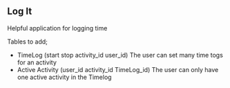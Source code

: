 ## Log It

Helpful application for logging time

Tables to add;
- TimeLog (start stop activity_id user_id) The user can set many time togs for an activity
- Active Activity (user_id activity_id TimeLog_id) The user can only have one active activity in the Timelog
